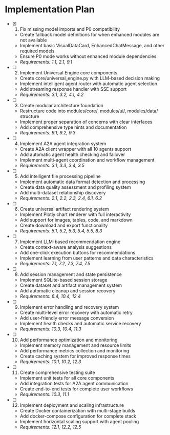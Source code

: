 # Implementation Plan

- [x] 1. Fix missing model imports and P0 compatibility
  - Create fallback model definitions for when enhanced modules are not available
  - Implement basic VisualDataCard, EnhancedChatMessage, and other required models
  - Ensure P0 mode works without enhanced module dependencies
  - _Requirements: 1.1, 2.1, 9.1_

- [ ] 2. Implement Universal Engine core components
  - Create core/universal_engine.py with LLM-based decision making
  - Implement intelligent agent router with automatic agent selection
  - Add streaming response handler with SSE support
  - _Requirements: 3.1, 3.2, 4.1, 4.2_

- [ ] 3. Create modular architecture foundation
  - Restructure code into modules/core/, modules/ui/, modules/data/ structure
  - Implement proper separation of concerns with clear interfaces
  - Add comprehensive type hints and documentation
  - _Requirements: 9.1, 9.2, 9.3_

- [ ] 4. Implement A2A agent integration system
  - Create A2A client wrapper with all 10 agents support
  - Add automatic agent health checking and failover
  - Implement multi-agent coordination and workflow management
  - _Requirements: 3.1, 3.3, 3.4, 3.5_

- [ ] 5. Add intelligent file processing pipeline
  - Implement automatic data format detection and processing
  - Create data quality assessment and profiling system
  - Add multi-dataset relationship discovery
  - _Requirements: 2.1, 2.2, 2.3, 2.4, 6.1, 6.2_

- [ ] 6. Create universal artifact rendering system
  - Implement Plotly chart renderer with full interactivity
  - Add support for images, tables, code, and markdown
  - Create download and export functionality
  - _Requirements: 5.1, 5.2, 5.3, 5.4, 5.5, 8.3_

- [ ] 7. Implement LLM-based recommendation engine
  - Create context-aware analysis suggestions
  - Add one-click execution buttons for recommendations
  - Implement learning from user patterns and data characteristics
  - _Requirements: 7.1, 7.2, 7.3, 7.4, 7.5_

- [ ] 8. Add session management and state persistence
  - Implement SQLite-based session storage
  - Create dataset and artifact management system
  - Add automatic cleanup and session recovery
  - _Requirements: 6.4, 10.4, 12.4_

- [ ] 9. Implement error handling and recovery system
  - Create multi-level error recovery with automatic retry
  - Add user-friendly error message conversion
  - Implement health checks and automatic service recovery
  - _Requirements: 10.3, 10.4, 11.3_

- [ ] 10. Add performance optimization and monitoring
  - Implement memory management and resource limits
  - Add performance metrics collection and monitoring
  - Create caching system for improved response times
  - _Requirements: 10.1, 10.2, 12.3_

- [ ] 11. Create comprehensive testing suite
  - Implement unit tests for all core components
  - Add integration tests for A2A agent communication
  - Create end-to-end tests for complete user workflows
  - _Requirements: 10.3, 11.1_

- [ ] 12. Implement deployment and scaling infrastructure
  - Create Docker containerization with multi-stage builds
  - Add docker-compose configuration for complete stack
  - Implement horizontal scaling support with agent pooling
  - _Requirements: 12.1, 12.2, 12.5_